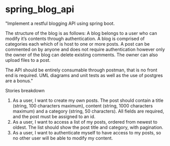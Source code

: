 # spring_blog_api

"Implement a restful blogging API using spring boot.

The structure of the blog is as follows: A blog belongs to a user who can modify it’s contents through authentication. A blog is comprised of categories each which of is host to one or more posts. A post can be commented on by anyone and does not require authentication however only the owner of the blog can delete existing comments. The owner can also upload files to a post.

The API should be entirely consumable through postman, that is no front end is required. UML diagrams and unit tests as well as the use of postgres are a bonus."

Stories breakdown
1. As a user, I want to create my own posts. The post should contain a title (string, 100 characters maximum), content (string, 1000 characters maximum) and a category (string, 50 characters). All fields are required, and the post must be assigned to an id.
2. As a user, I want to access a list of my posts, ordered from newest to oldest. The list should show the post title and category, with pagination. 
3. As a user, I want to authenticate myself to have access to my posts, so no other user will be able to modify my content. 
